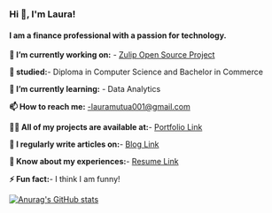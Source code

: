### Hi 👋, I'm Laura!

#### I am a finance professional with a passion for technology.

**🔭 I’m currently working on:** - [Zulip Open Source Project](https://github.com/zulip/zulip/issues/29275)

**🏫 studied:**- Diploma in Computer Science and Bachelor in Commerce 

**🌱 I’m currently learning:** - Data Analytics 

**📫 How to reach me:** -lauramutua001@gmail.com

**👨‍💻 All of my projects are available at:**- [Portfolio Link](#)

**📝 I regularly write articles on:**- [Blog Link](#)

**📄 Know about my experiences:**- [Resume Link](#)

**⚡ Fun fact:**- I think I am funny!

[![Anurag's GitHub stats](https://github-readme-stats.vercel.app/api?username=lauramutua)](https://github.com/lauramutua/github-readme-stats)
